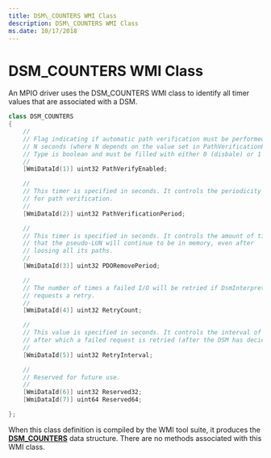 ```yaml
---
title: DSM\_COUNTERS WMI Class
description: DSM\_COUNTERS WMI Class
ms.date: 10/17/2018
---
```


# DSM\_COUNTERS WMI Class


An MPIO driver uses the DSM\_COUNTERS WMI class to identify all timer values that are associated with a DSM.

```cpp
class DSM_COUNTERS
{
    //
    // Flag indicating if automatic path verification must be performed every
    // N seconds (where N depends on the value set in PathVerificationPeriod).
    // Type is boolean and must be filled with either 0 (disbale) or 1 (enable).
    //
    [WmiDataId(1)] uint32 PathVerifyEnabled;

    //
    // This timer is specified in seconds. It controls the periodicity
    // for path verification.
    //
    [WmiDataId(2)] uint32 PathVerificationPeriod;

    //
    // This timer is specified in seconds. It controls the amount of time
    // that the pseudo-LUN will continue to be in memory, even after
    // loosing all its paths.
    //
    [WmiDataId(3)] uint32 PDORemovePeriod;

    //
    // The number of times a failed I/O will be retried if DsmInterpretError
    // requests a retry.
    //
    [WmiDataId(4)] uint32 RetryCount;

    //
    // This value is specified in seconds. It controls the interval of time
    // after which a failed request is retried (after the DSM has decided so).
    //
    [WmiDataId(5)] uint32 RetryInterval;

    //
    // Reserved for future use.
    //
    [WmiDataId(6)] uint32 Reserved32;
    [WmiDataId(7)] uint64 Reserved64;

};
```

When this class definition is compiled by the WMI tool suite, it produces the [**DSM\_COUNTERS**](/windows-hardware/drivers/ddi/mpiowmi/ns-mpiowmi-_dsm_counters) data structure. There are no methods associated with this WMI class.

 

